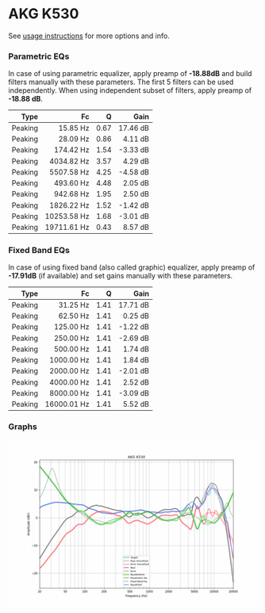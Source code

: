 # AKG K530
See [usage instructions](https://github.com/jaakkopasanen/AutoEq#usage) for more options and info.

### Parametric EQs
In case of using parametric equalizer, apply preamp of **-18.88dB** and build filters manually
with these parameters. The first 5 filters can be used independently.
When using independent subset of filters, apply preamp of **-18.88 dB**.

| Type    | Fc          |    Q | Gain     |
|--------:|------------:|-----:|---------:|
| Peaking | 15.85 Hz    | 0.67 | 17.46 dB |
| Peaking | 28.09 Hz    | 0.86 | 4.11 dB  |
| Peaking | 174.42 Hz   | 1.54 | -3.33 dB |
| Peaking | 4034.82 Hz  | 3.57 | 4.29 dB  |
| Peaking | 5507.58 Hz  | 4.25 | -4.58 dB |
| Peaking | 493.60 Hz   | 4.48 | 2.05 dB  |
| Peaking | 942.68 Hz   | 1.95 | 2.50 dB  |
| Peaking | 1826.22 Hz  | 1.52 | -1.42 dB |
| Peaking | 10253.58 Hz | 1.68 | -3.01 dB |
| Peaking | 19711.61 Hz | 0.43 | 8.57 dB  |

### Fixed Band EQs
In case of using fixed band (also called graphic) equalizer, apply preamp of **-17.91dB**
(if available) and set gains manually with these parameters.

| Type    | Fc          |    Q | Gain     |
|--------:|------------:|-----:|---------:|
| Peaking | 31.25 Hz    | 1.41 | 17.71 dB |
| Peaking | 62.50 Hz    | 1.41 | 0.25 dB  |
| Peaking | 125.00 Hz   | 1.41 | -1.22 dB |
| Peaking | 250.00 Hz   | 1.41 | -2.69 dB |
| Peaking | 500.00 Hz   | 1.41 | 1.74 dB  |
| Peaking | 1000.00 Hz  | 1.41 | 1.84 dB  |
| Peaking | 2000.00 Hz  | 1.41 | -2.01 dB |
| Peaking | 4000.00 Hz  | 1.41 | 2.52 dB  |
| Peaking | 8000.00 Hz  | 1.41 | -3.09 dB |
| Peaking | 16000.01 Hz | 1.41 | 5.52 dB  |

### Graphs
![](./AKG%20K530.png)